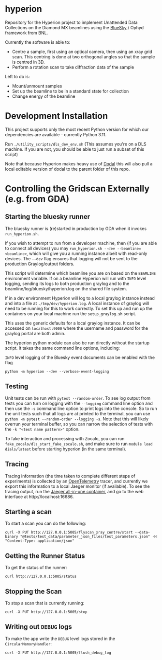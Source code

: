 # hyperion

Repository for the Hyperion project to implement Unattended Data Collections on the Diamond MX beamlines using the [BlueSky](https://nsls-ii.github.io/bluesky/) / Ophyd framework from BNL.

Currently the software is able to:

- Centre a sample, first using an optical camera, then using an xray grid scan. This centring is done at two orthogonal angles so that the sample is centred in 3D.
- Perform a rotation scan to take diffraction data of the sample

Left to do is:

- Mount/unmount samples
- Set up the beamline to be in a standard state for collection
- Change energy of the beamline

# Development Installation

This project supports only the most recent Python version for which our dependencies are available - currently Python 3.11.

Run `./utility_scripts/dls_dev_env.sh` (This assumes you're on a DLS machine. If you are not, you should be able to just run a subset of this script)

Note that because Hyperion makes heavy use of [Dodal](https://github.com/DiamondLightSource/dodal) this will also pull a local editable version of dodal to the parent folder of this repo.

# Controlling the Gridscan Externally (e.g. from GDA)

## Starting the bluesky runner

The bluesky runner is (re)started in production by GDA when it invokes `run_hyperion.sh`. 

If you wish to attempt to run from a developer machine, then (if you are able to connect all devices) 
you may `run_hyperion.sh --dev --beamline=<beamline>`, which will give you a running instance albeit with
read-only devices. The `--dev` flag ensures that logging will not be sent to the production Graylog/output folders.

This script will determine which beamline you are on based on the `BEAMLINE` environment variable. If on a 
beamline Hyperion will run with `INFO` level logging, sending its logs to both production graylog and to the beamline/log/bluesky/hyperion.log on the shared file system.

If in a dev environment Hyperion will log to a local graylog instance instead and into a file at `./tmp/dev/hyperion.log`. A local instance of graylog will need to be running for this to work correctly. To set this up and run up the containers on your local machine run the `setup_graylog.sh` script.

This uses the generic defaults for a local graylog instance. It can be accessed on `localhost:9000` where the username and password for the graylog portal are both admin.

The hyperion python module can also be run directly without the startup script. It takes the same command line options, including:

`INFO` level logging of the Bluesky event documents can be enabled with the flag

```
python -m hyperion --dev --verbose-event-logging
```

## Testing

Unit tests can be run with `pytest --random-order`. To see log output from tests you can turn on logging with the `--logging` command line option and then use the `-s` command line option to print logs into the console. So to run the unit tests such that all logs are at printed to the terminal, you can use `python -m pytest --random-order --logging -s`. Note that this will likely overrun your terminal buffer, so you can narrow the selection of tests with the `-k "<test name pattern>"` option.

To fake interaction and processing with Zocalo, you can run `fake_zocalo/dls_start_fake_zocalo.sh`, and make sure to run `module load dials/latest` before starting hyperion (in the same terminal).

## Tracing

Tracing information (the time taken to complete different steps of experiments) is collected by an [OpenTelemetry](https://opentelemetry.io/) tracer, and currently we export this information to a local Jaeger monitor (if available). To see the tracing output, run the [Jaeger all-in-one container](https://www.jaegertracing.io/docs/1.6/getting-started/), and go to the web interface at http://localhost:16686.

## Starting a scan

To start a scan you can do the following:

```
curl -X PUT http://127.0.0.1:5005/flyscan_xray_centre/start --data-binary "@tests/test_data/parameter_json_files/test_parameters.json" -H "Content-Type: application/json"
```

## Getting the Runner Status

To get the status of the runner:

```
curl http://127.0.0.1:5005/status
```

## Stopping the Scan

To stop a scan that is currently running:

```
curl -X PUT http://127.0.0.1:5005/stop

```

## Writing out `DEBUG` logs

To make the app write the `DEBUG` level logs stored in the `CircularMemoryHandler`:

```
curl -X PUT http://127.0.0.1:5005/flush_debug_log

```
